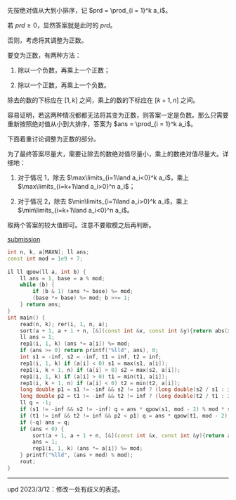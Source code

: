 先按绝对值从大到小排序，记 $prd = \prod_{i = 1}^k a_i$。

若 $prd\geq 0$，显然答案就是此时的 $prd$。

否则，考虑将其调整为正数。

要变为正数，有两种方法：

1. 除以一个负数，再乘上一个正数；

2. 除以一个正数，再乘上一个负数。

除去的数的下标应在 $[1,k]$ 之间，乘上的数的下标应在 $[k+1,n]$ 之间。

容易证明，若这两种情况都都无法将其变为正数，则答案一定是负数。那么只需要重新按照绝对值从小到大排序，答案为 $ans = \prod_{i = 1}^k a_i$。

下面着重讨论调整为正数的部分。

为了最终答案尽量大，需要让除去的数绝对值尽量小，乘上的数绝对值尽量大。详细地：

1. 对于情况 1，除去 $\max\limits_{i=1\land a_i<0}^k a_i$，乘上 $\max\limits_{i=k+1\land a_i>0}^n a_i$；

1. 对于情况 2，除去 $\min\limits_{i=1\land a_i>0}^k a_i$，乘上 $\min\limits_{i=k+1\land a_i<0}^n a_i$。

取两个答案的较大值即可。注意不要取模之后再判断。

[submission](https://atcoder.jp/contests/abc173/submissions/39594849)

```cpp
int n, k, a[MAXN]; ll ans;
const int mod = 1e9 + 7;
 
il ll qpow(ll a, int b) {
	ll ans = 1, base = a % mod;
	while (b) {
		if (b & 1) (ans *= base) %= mod;
		(base *= base) %= mod; b >>= 1;
	} return ans;
}
int main() {
	read(n, k); rer(i, 1, n, a);
	sort(a + 1, a + 1 + n, [&](const int &x, const int &y){return abs(x) > abs(y);});
	ll ans = 1;
	rep1(i, 1, k) (ans *= a[i]) %= mod;
	if (ans >= 0) return printf("%lld", ans), 0;
	int s1 = -inf, s2 = -inf, t1 = inf, t2 = inf;
	rep1(i, 1, k) if (a[i] < 0) s1 = max(s1, a[i]);
	rep1(i, k + 1, n) if (a[i] > 0) s2 = max(s2, a[i]);
	rep1(i, 1, k) if (a[i] > 0) t1 = min(t1, a[i]);
	rep1(i, k + 1, n) if (a[i] < 0) t2 = min(t2, a[i]);
	long double p1 = s1 != -inf && s2 != inf ? (long double)s2 / s1 : inf;
	long double p2 = t1 != -inf && t2 != inf ? (long double)t2 / t1 : inf;
	ll q = -1;
	if (s1 != -inf && s2 != -inf) q = ans * qpow(s1, mod - 2) % mod * s2 % mod;
	if (t1 != inf && t2 != inf && p2 < p1) q = ans * qpow(t1, mod - 2) % mod * t2 % mod;
	if (~q) ans = q;
	if (ans < 0) {
		sort(a + 1, a + 1 + n, [&](const int &x, const int &y){return abs(x) < abs(y);});
		ans = 1;
		rep1(i, 1, k) (ans *= a[i]) %= mod;
	} printf("%lld", (ans + mod) % mod);
	rout;
}
```

----------

upd 2023/3/12：修改一处有歧义的表述。